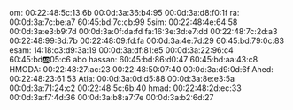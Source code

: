 om:
00:22:48:5c:13:6b
00:0d:3a:36:b4:95
00:0d:3a:d8:f0:1f
ra:
00:0d:3a:7c:be:a7
60:45:bd:7c:cb:99
5sim:
00:22:48:4e:64:58
00:0d:3a:e3:b9:7d
00:0d:3a:0f:da:fd
fa:16:3e:3d:e7:dd
00:22:48:7c:2d:a3
00:22:48:99:3d:7b
00:22:48:09:fd:fa
00:0d:3a:4e:7d:29
60:45:bd:79:0c:83
esam:
14:18:c3:d9:3a:19
00:0d:3a:df:81:e5
00:0d:3a:22:96:c4
60:45:bd:ab:05:c6
abo hassan:
60:45:bd:86:d0:47
60:45:bd:aa:43:c8
HMODA:
00:22:48:27:ac:23
00:22:48:50:07:40
00:0d:3a:d9:0d:6f
Ahed:
00:22:48:23:61:53
Atia:
00:0d:3a:0d:d5:88
00:0d:3a:8e:e3:5a
00:0d:3a:71:24:c2
00:22:48:5c:6b:40
hmad:
00:22:48:2d:ec:33
00:0d:3a:f7:4d:36
00:0d:3a:b8:a7:7e
00:0d:3a:b2:6d:27
